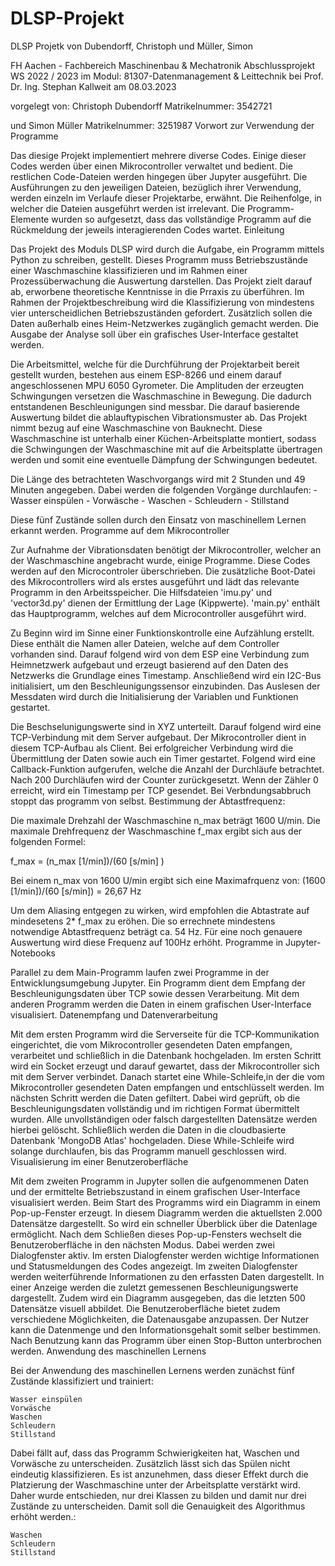 # DLSP-Projekt
DLSP Projetk von Dubendorff, Christoph und Müller, Simon

FH Aachen - Fachbereich Maschinenbau & Mechatronik
Abschlussprojekt WS 2022 / 2023
im Modul: 81307-Datenmanagement & Leittechnik
bei Prof. Dr. Ing. Stephan Kallweit
am 08.03.2023

vorgelegt von:
Christoph Dubendorff
Matrikelnummer: 3542721

und
Simon Müller
Matrikelnummer: 3251987
Vorwort zur Verwendung der Programme

Das diesige Projekt implementiert mehrere diverse Codes. Einige dieser Codes werden über einen Mikrocontroller verwaltet und bedient. Die restlichen Code-Dateien werden hingegen über Jupyter ausgeführt. Die Ausführungen zu den jeweiligen Dateien, bezüglich ihrer Verwendung, werden einzeln im Verlaufe dieser Projektarbe, erwähnt. Die Reihenfolge, in welcher die Dateien ausgeführt werden ist irrelevant. Die Programm-Elemente wurden so aufgesetzt, dass das vollständige Programm auf die Rückmeldung der jeweils interagierenden Codes wartet.
Einleitung

Das Projekt des Moduls DLSP wird durch die Aufgabe, ein Programm mittels Python zu schreiben, gestellt. Dieses Programm muss Betriebszustände einer Waschmaschine klassifizieren und im Rahmen einer Prozessüberwachung die Auswertung darstellen. Das Projekt zielt darauf ab, erworbene theoretische Kenntnisse in die Prraxis zu überführen. Im Rahmen der Projektbeschreibung wird die Klassifizierung von mindestens vier unterscheidlichen Betriebszuständen gefordert. Zusätzlich sollen die Daten außerhalb eines Heim-Netzwerkes zugänglich gemacht werden. Die Ausgabe der Analyse soll über ein grafisches User-Interface gestaltet werden.

Die Arbeitsmittel, welche für die Durchführung der Projektarbeit bereit gestellt wurden, bestehen aus einem ESP-8266 und einem darauf angeschlossenen MPU 6050 Gyrometer. Die Amplituden der erzeugten Schwingungen versetzen die Waschmaschine in Bewegung. Die dadurch entstandenen Beschleunigungen sind messbar. Die darauf basierende Auswertung bildet die ablauftypischen Vibrationsmuster ab. Das Projekt nimmt bezug auf eine Waschmaschine von Bauknecht. Diese Waschmaschine ist unterhalb einer Küchen-Arbeitsplatte montiert, sodass die Schwingungen der Waschmaschine mit auf die Arbeitsplatte übertragen werden und somit eine eventuelle Dämpfung der Schwingungen bedeutet.

Die Länge des betrachteten Waschvorgangs wird mit 2 Stunden und 49 Minuten angegeben. Dabei werden die folgenden Vorgänge durchlaufen: - Wasser einspülen - Vorwäsche - Waschen - Schleudern - Stillstand

Diese fünf Zustände sollen durch den Einsatz von maschinellem Lernen erkannt werden.
Programme auf dem Mikrocontroller

Zur Aufnahme der Vibrationsdaten benötigt der Mikrocontroller, welcher an der Waschmaschine angebracht wurde, einige Programme. Diese Codes werden auf den Microcontroler überschrieben. Die zusätzliche Boot-Datei des Mikrocontrollers wird als erstes ausgeführt und lädt das relevante Programm in den Arbeitsspeicher. Die Hilfsdateien 'imu.py' und 'vector3d.py' dienen der Ermittlung der Lage (Kippwerte). 'main.py' enthält das Hauptprogramm, welches auf dem Microcontroller ausgeführt wird.

Zu Beginn wird im Sinne einer Funktionskontrolle eine Aufzählung erstellt. Diese enthält die Namen aller Dateien, welche auf dem Controller vorhanden sind. Darauf folgend wird von dem ESP eine Verbindung zum Heimnetzwerk aufgebaut und erzeugt basierend auf den Daten des Netzwerks die Grundlage eines Timestamp. Anschließend wird ein I2C-Bus initialisiert, um den Beschleunigungssensor einzubinden. Das Auslesen der Messdaten wird durch die Initialisierung der Variablen und Funktionen gestartet.

Die Beschselunigungswerte sind in XYZ unterteilt. Darauf folgend wird eine TCP-Verbindung mit dem Server aufgebaut. Der Mikrocontroller dient in diesem TCP-Aufbau als Client. Bei erfolgreicher Verbindung wird die Übermittlung der Daten sowie auch ein Timer gestartet. Folgend wird eine Callback-Funktion aufgerufen, welche die Anzahl der Durchläufe betrachtet. Nach 200 Durchläufen wird der Counter zurückgesetzt. Wenn der Zähler 0 erreicht, wird ein Timestamp per TCP gesendet. Bei Verbndungsabbruch stoppt das programm von selbst.
Bestimmung der Abtastfrequenz:

Die maximale Drehzahl der Waschmaschine n_max beträgt 1600 U/min. Die maximale Drehfrequenz der Waschmaschine f_max ergibt sich aus der folgenden Formel:

f_max = (n_max [1/min])/(60 [s/min] )

Bei einem n_max von 1600 U/min ergibt sich eine Maximafrquenz von: (1600 [1/min])/(60 [s/min]) = 26,67 Hz

Um dem Aliasing entgegen zu wirken, wird empfohlen die Abtastrate auf mindesetens 2* f_max zu eröhen. Die so errechnete mindestens notwendige Abtastfrequenz beträgt ca. 54 Hz. Für eine noch genauere Auswertung wird diese Frequenz auf 100Hz erhöht.
Programme in Jupyter-Notebooks

Parallel zu dem Main-Programm laufen zwei Programme in der Entwicklungsumgebung Jupyter. Ein Programm dient dem Empfang der Beschleunigungsdaten über TCP sowie dessen Verarbeitung. Mit dem anderen Programm werden die Daten in einem grafischen User-Interface visualisiert.
Datenempfang und Datenverarbeitung

Mit dem ersten Programm wird die Serverseite für die TCP-Kommunikation eingerichtet, die vom Mikrocontroller gesendeten Daten empfangen, verarbeitet und schließlich in die Datenbank hochgeladen. Im ersten Schritt wird ein Socket erzeugt und darauf gewartet, dass der Mikrocontroller sich mit dem Server verbindet. Danach startet eine While-Schleife,in der die vom Mikrocontroller gesendeten Daten empfangen und entschlüsselt werden. Im nächsten Schritt werden die Daten gefiltert. Dabei wird geprüft, ob die Beschleunigungsdaten vollständig und im richtigen Format übermittelt wurden. Alle unvollständigen oder falsch dargestellten Datensätze werden hierbei gelöscht. Schließlich werden die Daten in die cloudbasierte Datenbank 'MongoDB Atlas' hochgeladen. Diese While-Schleife wird solange durchlaufen, bis das Programm manuell geschlossen wird.
Visualisierung im einer Benutzeroberfläche

Mit dem zweiten Programm in Jupyter sollen die aufgenommenen Daten und der ermittelte Betriebszustand in einem grafischen User-Interface visualisiert werden. Beim Start des Programms wird ein Diagramm in einem Pop-up-Fenster erzeugt. In diesem Diagramm werden die aktuellsten 2.000 Datensätze dargestellt. So wird ein schneller Überblick über die Datenlage ermöglicht. Nach dem Schließen dieses Pop-up-Fensters wechselt die Benutzeroberfläche in den nächsten Modus. Dabei werden zwei Dialogfenster aktiv. Im ersten Dialogfenster werden wichtige Informationen und Statusmeldungen des Codes angezeigt. Im zweiten Dialogfenster werden weiterführende Informationen zu den erfassten Daten dargestellt. In einer Anzeige werden die zuletzt gemessenen Beschleunigungswerte dargestellt. Zudem wird ein Diagramm ausgegeben, das die letzten 500 Datensätze visuell abbildet. Die Benutzeroberfläche bietet zudem verschiedene Möglichkeiten, die Datenausgabe anzupassen. Der Nutzer kann die Datenmenge und den Informationsgehalt somit selber bestimmen. Nach Benutzung kann das Programm über einen Stop-Button unterbrochen werden.
Anwendung des maschinellen Lernens

Bei der Anwendung des maschinellen Lernens werden zunächst fünf Zustände klassifiziert und trainiert:

    Wasser einspülen
    Vorwäsche
    Waschen
    Schleudern
    Stillstand

Dabei fällt auf, dass das Programm Schwierigkeiten hat, Waschen und Vorwäsche zu unterscheiden. Zusätzlich lässt sich das Spülen nicht eindeutig klassifizieren. Es ist anzunehmen, dass dieser Effekt durch die Platzierung der Waschmaschine unter der Arbeitsplatte verstärkt wird. Daher wurde entschieden, nur drei Klassen zu bilden und damit nur drei Zustände zu unterscheiden. Damit soll die Genauigkeit des Algorithmus erhöht werden.:

    Waschen
    Schleudern
    Stillstand

